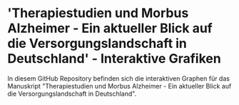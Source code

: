 # 'Therapiestudien und Morbus Alzheimer - Ein aktueller Blick auf die Versorgungslandschaft in Deutschland' - Interaktive Grafiken
 In diesem GitHub Repository befinden sich die interaktiven Graphen für das Manuskript  "Therapiestudien und Morbus Alzheimer - Ein aktueller Blick auf die Versorgungslandschaft in Deutschland". 
